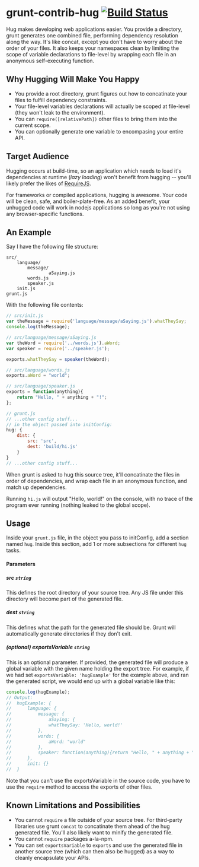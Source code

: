 # grunt-contrib-hug [![Build Status](https://secure.travis-ci.org/ozanturgut/grunt-contrib-hug.png?branch=master)](http://travis-ci.org/ozanturgut/grunt-contrib-hug)

Hug makes developing web applications easier. You provide a directory, grunt generates one combined file, performing dependency resolution along the way. It's like concat, except you don't have to worry about the order of your files. It also keeps your namespaces clean by limiting the scope of variable declarations to file-level by wrapping each file in an anonymous self-executing function.

## Why Hugging Will Make You Happy

* You provide a root directory, grunt figures out how to concatinate your files to fulfill dependency constraints.
* Your file-level variables declarations will actually be scoped at file-level (they won't leak to the environment).
* You can `require([relativePath])` other files to bring them into the current scope.
* You can optionally generate one variable to encompasing your entire API.

## Target Audience

Hugging occurs at build-time, so an application which needs to load it's dependencies at runtime (*lazy loading*) won't benefit from hugging -- you'll likely prefer the likes of [RequireJS](http://requirejs.org/). 

For frameworks or compiled applications, hugging is awesome. Your code will be clean, safe, and boiler-plate-free. As an added benefit, your unhugged code will work in nodejs applications so long as you're not using any browser-specific functions.

## An Example

Say I have the following file structure:
```
src/
    language/
        message/
                aSaying.js
        words.js
        speaker.js
    init.js
grunt.js
```

With the following file contents:

``` javascript
// src/init.js
var theMessage = require('language/message/aSaying.js').whatTheySay;
console.log(theMessage);
```

``` javascript
// src/language/message/aSaying.js
var theWord = require('../words.js').aWord;
var speaker = require('../speaker.js');

exports.whatTheySay = speaker(theWord);
```

``` javascript
// src/language/words.js
exports.aWord = "world";
````

``` javascript
// src/language/speaker.js
exports = function(anything){
	return "Hello, " + anything + "!";
};
```

``` javascript
// grunt.js
// ...other config stuff...
// in the object passed into initConfig:
hug: {
	dist: {
		src: 'src',
		dest: 'build/hi.js'
	}
}
// ...other config stuff...
```

When grunt is asked to hug this source tree, it'll concatinate the files in order of dependencies, and wrap each file in an anonymous function, and match up dependencies.

Running `hi.js` will output "Hello, world!" on the console, with no trace of the program ever running (nothing leaked to the global scope).

## Usage

Inside your `grunt.js` file, in the object you pass to initConfig, add a section named `hug`. Inside this section, add 1 or more subsections for different `hug` tasks.

#### Parameters

##### src ```string```

This defines the root directory of your source tree. Any JS file under this directory will become part of the generated file.

##### dest ```string```

This defines what the path for the generated file should be. Grunt will automatically generate directories if they don't exit.

##### (optional) exportsVariable ```string```

This is an optional parameter. If provided, the generated file will produce a global variable with the given name holding the export tree. For example, if we had set `exportsVariable: 'hugExample'` for the example above, and ran the generated script, we would end up with a global variable like this:

``` javascript
console.log(hugExample);
// Output:
//	hugExample: {
//		language: {
//			message: {
//				aSaying: {
//				whatTheySay: 'Hello, world!'
//			},
//			words: {
//				aWord: "world"
//			},
//			speaker: function(anything){return "Hello, " + anything + "!";}
//		},
//		init: {}
//	}
```
Note that you can't use the exportsVariable in the source code, you have to use the `require` method to access the exports of other files.

## Known Limitations and Possibilities
* You cannot `require` a file outside of your source tree. For third-party libraries use grunt `concat` to concatinate them ahead of the hug generated file. You'll also likely want to minify the generated file.
* You cannot `require` packages a-la-npm.
* You can set `exportsVariable` to `exports` and use the generated file in another source tree (which can then also be hugged) as a way to cleanly encapsulate your APIs.

